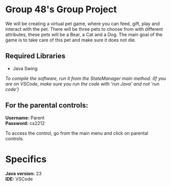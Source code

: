 # Group 48's Group Project
We will be creating a virtual pet game, where you can feed, gift, play and interact with the pet. There will be three pets to choose from with different attributes, these pets will be a Bear, a Cat and a Dog. The main goal of the game is to take care of this pet and make sure it does not die.

## Required Libraries
- Java Swing

_To compile the software, run it from the StateManager main method. (If you are on VSCode, make sure you run the code with 'run Java' and not 'run code')_

## For the parental controls:
**Username:** Parent <br>
**Password:** cs2212

To access the control, go from the main menu and click on parental controls.

# Specifics
**Java version:** 23 <br>
**IDE:** VSCode
